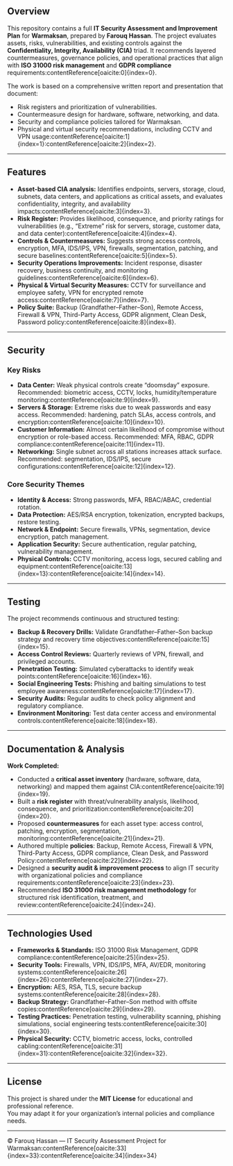 ## Overview

This repository contains a full **IT Security Assessment and Improvement Plan** for **Warmaksan**, prepared by **Farouq Hassan**. The project evaluates assets, risks, vulnerabilities, and existing controls against the **Confidentiality, Integrity, Availability (CIA)** triad. It recommends layered countermeasures, governance policies, and operational practices that align with **ISO 31000 risk management** and **GDPR compliance** requirements:contentReference[oaicite:0]{index=0}.

The work is based on a comprehensive written report and presentation that document:
- Risk registers and prioritization of vulnerabilities.
- Countermeasure design for hardware, software, networking, and data.
- Security and compliance policies tailored for Warmaksan.
- Physical and virtual security recommendations, including CCTV and VPN usage:contentReference[oaicite:1]{index=1}:contentReference[oaicite:2]{index=2}.

---

## Features

- **Asset-based CIA analysis:** Identifies endpoints, servers, storage, cloud, subnets, data centers, and applications as critical assets, and evaluates confidentiality, integrity, and availability impacts:contentReference[oaicite:3]{index=3}.
- **Risk Register:** Provides likelihood, consequence, and priority ratings for vulnerabilities (e.g., “Extreme” risk for servers, storage, customer data, and data center):contentReference[oaicite:4]{index=4}.
- **Controls & Countermeasures:** Suggests strong access controls, encryption, MFA, IDS/IPS, VPN, firewalls, segmentation, patching, and secure baselines:contentReference[oaicite:5]{index=5}.
- **Security Operations Improvements:** Incident response, disaster recovery, business continuity, and monitoring guidelines:contentReference[oaicite:6]{index=6}.
- **Physical & Virtual Security Measures:** CCTV for surveillance and employee safety, VPN for encrypted remote access:contentReference[oaicite:7]{index=7}.
- **Policy Suite:** Backup (Grandfather–Father–Son), Remote Access, Firewall & VPN, Third-Party Access, GDPR alignment, Clean Desk, Password policy:contentReference[oaicite:8]{index=8}.

---

## Security

### Key Risks
- **Data Center:** Weak physical controls create “doomsday” exposure. Recommended: biometric access, CCTV, locks, humidity/temperature monitoring:contentReference[oaicite:9]{index=9}.
- **Servers & Storage:** Extreme risks due to weak passwords and easy access. Recommended: hardening, patch SLAs, access controls, and encryption:contentReference[oaicite:10]{index=10}.
- **Customer Information:** Almost certain likelihood of compromise without encryption or role-based access. Recommended: MFA, RBAC, GDPR compliance:contentReference[oaicite:11]{index=11}.
- **Networking:** Single subnet across all stations increases attack surface. Recommended: segmentation, IDS/IPS, secure configurations:contentReference[oaicite:12]{index=12}.

### Core Security Themes
- **Identity & Access:** Strong passwords, MFA, RBAC/ABAC, credential rotation.
- **Data Protection:** AES/RSA encryption, tokenization, encrypted backups, restore testing.
- **Network & Endpoint:** Secure firewalls, VPNs, segmentation, device encryption, patch management.
- **Application Security:** Secure authentication, regular patching, vulnerability management.
- **Physical Controls:** CCTV monitoring, access logs, secured cabling and equipment:contentReference[oaicite:13]{index=13}:contentReference[oaicite:14]{index=14}.

---

## Testing

The project recommends continuous and structured testing:
- **Backup & Recovery Drills:** Validate Grandfather–Father–Son backup strategy and recovery time objectives:contentReference[oaicite:15]{index=15}.
- **Access Control Reviews:** Quarterly reviews of VPN, firewall, and privileged accounts.
- **Penetration Testing:** Simulated cyberattacks to identify weak points:contentReference[oaicite:16]{index=16}.
- **Social Engineering Tests:** Phishing and baiting simulations to test employee awareness:contentReference[oaicite:17]{index=17}.
- **Security Audits:** Regular audits to check policy alignment and regulatory compliance.
- **Environment Monitoring:** Test data center access and environmental controls:contentReference[oaicite:18]{index=18}.

---

## Documentation & Analysis

**Work Completed:**
- Conducted a **critical asset inventory** (hardware, software, data, networking) and mapped them against CIA:contentReference[oaicite:19]{index=19}.
- Built a **risk register** with threat/vulnerability analysis, likelihood, consequence, and prioritization:contentReference[oaicite:20]{index=20}.
- Proposed **countermeasures** for each asset type: access control, patching, encryption, segmentation, monitoring:contentReference[oaicite:21]{index=21}.
- Authored multiple **policies**: Backup, Remote Access, Firewall & VPN, Third-Party Access, GDPR compliance, Clean Desk, and Password Policy:contentReference[oaicite:22]{index=22}.
- Designed a **security audit & improvement process** to align IT security with organizational policies and compliance requirements:contentReference[oaicite:23]{index=23}.
- Recommended **ISO 31000 risk management methodology** for structured risk identification, treatment, and review:contentReference[oaicite:24]{index=24}.

---

## Technologies Used

- **Frameworks & Standards:** ISO 31000 Risk Management, GDPR compliance:contentReference[oaicite:25]{index=25}.
- **Security Tools:** Firewalls, VPN, IDS/IPS, MFA, AV/EDR, monitoring systems:contentReference[oaicite:26]{index=26}:contentReference[oaicite:27]{index=27}.
- **Encryption:** AES, RSA, TLS, secure backup systems:contentReference[oaicite:28]{index=28}.
- **Backup Strategy:** Grandfather–Father–Son method with offsite copies:contentReference[oaicite:29]{index=29}.
- **Testing Practices:** Penetration testing, vulnerability scanning, phishing simulations, social engineering tests:contentReference[oaicite:30]{index=30}.
- **Physical Security:** CCTV, biometric access, locks, controlled cabling:contentReference[oaicite:31]{index=31}:contentReference[oaicite:32]{index=32}.

---

## License

This project is shared under the **MIT License** for educational and professional reference.  
You may adapt it for your organization’s internal policies and compliance needs.

---
© Farouq Hassan — IT Security Assessment Project for Warmaksan:contentReference[oaicite:33]{index=33}:contentReference[oaicite:34]{index=34}
